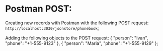 # Postman POST:

Creating new records with Postman with the following POST request: `http://localhost:3030/jsonstore/phonebook`;

Adding the following objects to the POST request:
{ "person": "Ivan", "phone": "+1-555-9123" }, { "person": "Maria", "phone": "+1-555-9129" };
